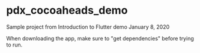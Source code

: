 # pdx_cocoaheads_demo
Sample project from Introduction to Flutter demo January 8, 2020

When downloading the app, make sure to "get dependencies" before trying to run.
